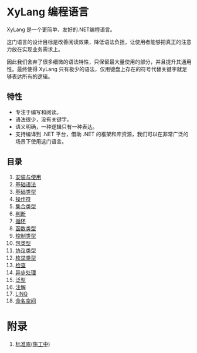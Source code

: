 # XyLang 编程语言
XyLang 是一个更简单、友好的.NET编程语言。  

这门语言的设计目标是改善阅读效果，降低语法负担，让使用者能够把真正的注意力放在实现业务需求上。  

因此我们舍弃了很多细微的语法特性，只保留最大量使用的部分，并且提升其通用性。最终使得 XyLang 只有极少的语法，仅用键盘上存在的符号代替关键字就足够表达所有的逻辑。  
## 特性
- 专注于编写和阅读。
- 语法很少，没有关键字。
- 语义明确，一种逻辑只有一种表达。
- 支持编译到 .NET 平台，借助 .NET 的框架和库资源，我们可以在非常广泛的场景下使用这门语言。

## 目录
1. [安装与使用](安装与使用.md)
1. [基础语法](基础语法.md)
1. [基础类型](基础类型.md)
1. [操作符](操作符.md)
1. [集合类型](集合类型.md)
1. [判断](判断.md)
1. [循环](循环.md)
1. [函数类型](函数类型.md)
1. [控制类型](控制类型.md)
1. [包类型](包类型.md)
1. [协议类型](协议类型.md)
1. [枚举类型](枚举类型.md)
1. [检查](检查.md)
1. [异步处理](异步处理.md)
1. [泛型](泛型.md)
1. [注解](注解.md)
1. [LINQ](linq.md)
1. [命名空间](命名空间.md)

# 附录
1. [标准库(施工中)]()